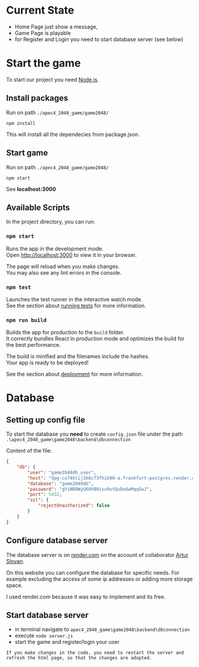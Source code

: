 # Current State

- Home Page just show a message, 
- Game Page is playable 
- for Register and Login you need to start database server (see below)

# Start the game

To start our project you need [Node.js](https://nodejs.org/en/download/package-manager/current).

## Install packages

Run on path `./apec4_2048_game/game2048/`

```node
npm install
```

This will install all the dependecies from package.json.

## Start game

Run on path `./apec4_2048_game/game2048/`

```node
npm start
```

See **localhost:3000**

## Available Scripts

In the project directory, you can run:

### `npm start`

Runs the app in the development mode.\
Open [http://localhost:3000](http://localhost:3000) to view it in your browser.

The page will reload when you make changes.\
You may also see any lint errors in the console.

### `npm test`

Launches the test runner in the interactive watch mode.\
See the section about [running tests](https://facebook.github.io/create-react-app/docs/running-tests) for more information.

### `npm run build`

Builds the app for production to the `build` folder.\
It correctly bundles React in production mode and optimizes the build for the best performance.

The build is minified and the filenames include the hashes.\
Your app is ready to be deployed!

See the section about [deployment](https://facebook.github.io/create-react-app/docs/deployment) for more information.

# Database

## Setting up config file

To start the database you **need** to create `config.json` file under the path `.\apec4_2048_game\game2048\backend\dbconnection`

Content of the file:
``` json
{  
    "db": {
        "user": "game2048db_user",
        "host": "dpg-cu74klij1k6c73fhib90-a.frankfurt-postgres.render.com",
        "database": "game2048db",
        "password": "gYiNB9WyU6UhB0isu9vtQuDo6wMqq5wJ",
        "port": 5432,
        "ssl": {
            "rejectUnauthorized": false
        }
    }
}
```

## Configure database server

The database server is on [render.com](https://render.com/) on the account of collaborator [Artur Sloyan](https://github.com/ArturSloyan).

On this website you can configure the database for specific needs. For example excluding the access of some ip addresses or adding more storage space.

I used render.com because it was easy to implement and its free.

## Start database server

- in terminal navigate to `apec4_2048_game\game2048\backend\dbconnection`
- execute `node server.js`
- start the game and register/login your user

```
If you make changes in the code, you need to restart the server and refresh the html page, so that the changes are adopted.
```
